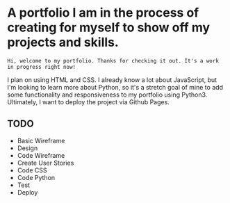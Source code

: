 # A portfolio I am in the process of creating for myself to show off my projects and skills.

	Hi, welcome to my portfolio. Thanks for checking it out. It's a work in progress right now!
I plan on using HTML and CSS. I already know a lot about JavaScript, but I'm looking to learn more
about Python, so it's a stretch goal of mine to add some functionality and responsiveness to
my portfolio using Python3. Ultimately, I want to deploy the project via Github Pages.

## TODO
- Basic Wireframe
- Design
- Code Wireframe
- Create User Stories
- Code CSS
- Code Python
- Test
- Deploy

